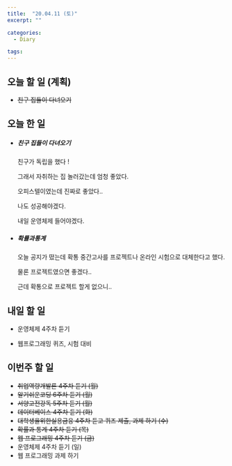 ```yaml
---
title:  "20.04.11 (토)"
excerpt: ""

categories:
  - Diary

tags:
---
```


## 오늘 할 일 (계획)

- ~~친구 집들이 다녀오기~~



## 오늘 한 일

- ##### 친구 집들이 다녀오기

  친구가 독립을 했다 !

  그래서 자취하는 집 놀러갔는데 엄청 좋았다.

  오피스텔이였는데 진짜로 좋았다..

  나도 성공해야겠다.

  내일 운영체제 들어야겠다.

- ##### 확률과통계

  오늘 공지가 떴는데 확통 중간고사를 프로젝트나 온라인 시험으로 대체한다고 했다.

  물론 프로젝트였으면 좋겠다..

  근데 확통으로 프로젝트 할게 없으니..

## 내일 할 일

- 운영체제 4주차 듣기

- 웹프로그래밍 퀴즈, 시험 대비



## 이번주 할 일

- ~~취업역량개발론 4주차 듣기 (월)~~
- ~~알기쉬운코딩 6주차 듣기 (월)~~
- ~~서양고전강독 5주차 듣기 (월)~~
- ~~데이터베이스 4주차 듣기 (화)~~
- ~~대학생을위한실용금융 4주차 듣고 퀴즈 제출, 과제 하기 (수)~~
- ~~확률과 통계 4주차 듣기 (목)~~
- ~~웹 프로그래밍 4주차 듣기 (금)~~
- 운영체제 4주차 듣기 (일)
- 웹 프로그래밍 과제 하기